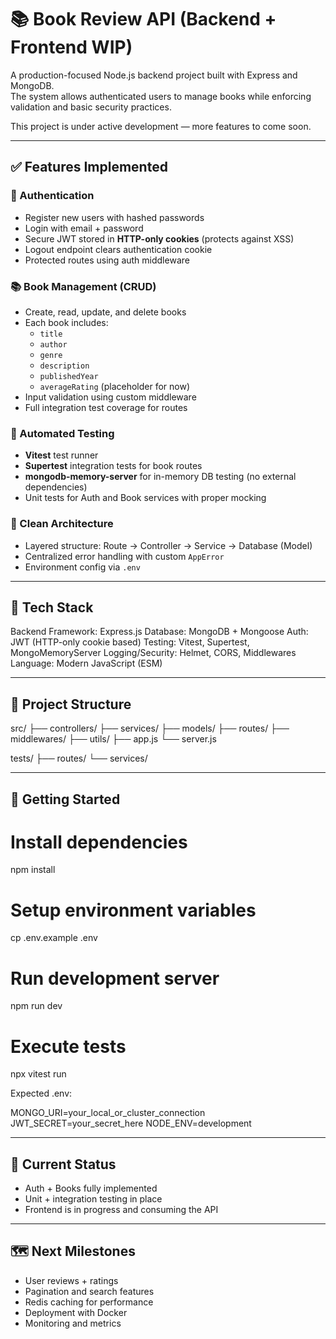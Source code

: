 # 📚 Book Review API (Backend + Frontend WIP)

A production-focused Node.js backend project built with Express and MongoDB.  
The system allows authenticated users to manage books while enforcing validation and basic security practices.

This project is under active development — more features to come soon.

---

## ✅ Features Implemented

### 🔐 Authentication

- Register new users with hashed passwords
- Login with email + password
- Secure JWT stored in **HTTP-only cookies** (protects against XSS)
- Logout endpoint clears authentication cookie
- Protected routes using auth middleware

### 📚 Book Management (CRUD)

- Create, read, update, and delete books
- Each book includes:
  - `title`
  - `author`
  - `genre`
  - `description`
  - `publishedYear`
  - `averageRating` (placeholder for now)
- Input validation using custom middleware
- Full integration test coverage for routes

### 🧪 Automated Testing

- **Vitest** test runner
- **Supertest** integration tests for book routes
- **mongodb-memory-server** for in-memory DB testing (no external dependencies)
- Unit tests for Auth and Book services with proper mocking

### 🧱 Clean Architecture

- Layered structure:
  Route → Controller → Service → Database (Model)
- Centralized error handling with custom `AppError`
- Environment config via `.env`

---

## 🧰 Tech Stack

Backend Framework: Express.js
Database: MongoDB + Mongoose
Auth: JWT (HTTP-only cookie based)
Testing: Vitest, Supertest, MongoMemoryServer
Logging/Security: Helmet, CORS, Middlewares
Language: Modern JavaScript (ESM)

---

## 📁 Project Structure

src/
├── controllers/
├── services/
├── models/
├── routes/
├── middlewares/
├── utils/
├── app.js
└── server.js

tests/
├── routes/
└── services/

---

## 🚀 Getting Started

# Install dependencies

npm install

# Setup environment variables

cp .env.example .env

# Run development server

npm run dev

# Execute tests

npx vitest run

Expected .env:

MONGO_URI=your_local_or_cluster_connection
JWT_SECRET=your_secret_here
NODE_ENV=development

---

## 🧩 Current Status

- Auth + Books fully implemented
- Unit + integration testing in place
- Frontend is in progress and consuming the API

---

## 🗺️ Next Milestones

- User reviews + ratings
- Pagination and search features
- Redis caching for performance
- Deployment with Docker
- Monitoring and metrics
